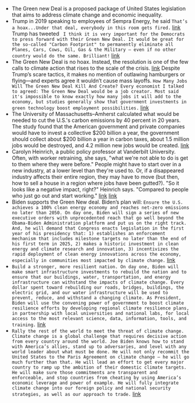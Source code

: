 - The Green new Deal is a proposed package of United States legislation that aims to address climate change and economic inequality.
- Trump in 2019 speaking to employees of Sempra Energy, he said `That’s a hoax...Under that deal, everybody in this room gets fired.` [link](https://boingboing.net/2019/05/14/trump-says-green-new-deal-is.html) Trump has tweeted ` I think it is very important for the Democrats to press forward with their Green New Deal. It would be great for the so-called "Carbon Footprint" to permanently eliminate all Planes, Cars, Cows, Oil, Gas & the Military – even if no other country would do the same. Brilliant!` [link](https://twitter.com/realDonaldTrump/status/1094375749279248385)
- The Green New Deal is no hoax. Instead, the resolution is one of the few calls to climate action that rises to the scale of the crisis. [link](https://www.nrdc.org/experts/aliya-haq/green-new-deal-rises-scale-climate-challenge) Despite Trump’s scare tactics, it makes no mention of outlawing hamburgers or flying—and experts agree it wouldn’t cause mass layoffs. `How Many Jobs Will The Green New Deal Kill And Create? Every economist I talked to agreed: The Green New Deal would be a job creator. Most said it's impossible to know exactly how many jobs it will add to the economy, but studies generally show that government investments in green technology boost employment possibilities.` [link](https://psmag.com/economics/will-the-green-new-deal-work-heres-what-the-research-says)
- The University of Massachusetts­–Amherst calculated what would be needed to cut the U.S.'s carbon emissions by 40 percent in 20 years. The study found that the American government and private companies would have to invest a collective $200 billion a year, the government should collect about $200 billion a year in carbon taxes, about 1.5 million jobs would be destroyed, and 4.2 million new jobs would be created. [link](https://www.peri.umass.edu/publication/item/585-green-growth-a-u-s-program-for-controlling-climate-change-and-expanding-job-opportunities)
- Carolyn Heinrich, a public policy professor at Vanderbilt University. Often, with worker retraining, she says, "what we're not able to do is get to them where they were before." People might have to start over in a new industry, at a lower level than they're used to. Or, if a disappeared industry affects their entire region, they may have to move (but then, how to sell a house in a region where jobs have been gutted?). "So it looks like a negative impact, right?" Heinrich says. "Compared to people who just go out and start working." [link](https://psmag.com/economics/will-the-green-new-deal-work-heres-what-the-research-says) [link](https://peabody.vanderbilt.edu/bio/carolyn-heinrich)
- Biden supports the Green New deal. Biden’s plan will: `Ensure the U.S. achieves a 100% clean energy economy and reaches net-zero emissions no later than 2050. On day one, Biden will sign a series of new executive orders with unprecedented reach that go well beyond the Obama-Biden Administration platform and put us on the right track. And, he will demand that Congress enacts legislation in the first year of his presidency that: 1) establishes an enforcement mechanism that includes milestone targets no later than the end of his first term in 2025, 2) makes a historic investment in clean energy and climate research and innovation, 3) incentivizes the rapid deployment of clean energy innovations across the economy, especially in communities most impacted by climate change.` [link](https://joebiden.com/climate/)
- `Build a stronger, more resilient nation. On day one, Biden will make smart infrastructure investments to rebuild the nation and to ensure that our buildings, water, transportation, and energy infrastructure can withstand the impacts of climate change. Every dollar spent toward rebuilding our roads, bridges, buildings, the electric grid, and our water infrastructure will be used to prevent, reduce, and withstand a changing climate. As President, Biden will use the convening power of government to boost climate resilience efforts by developing regional climate resilience plans, in partnership with local universities and national labs, for local access to the most relevant science, data, information, tools, and training.` [link](https://joebiden.com/climate/)
- `Rally the rest of the world to meet the threat of climate change. Climate change is a global challenge that requires decisive action from every country around the world. Joe Biden knows how to stand with America’s allies, stand up to adversaries, and level with any world leader about what must be done. He will not only recommit the United States to the Paris Agreement on climate change – he will go much further than that. He will lead an effort to get every major country to ramp up the ambition of their domestic climate targets. He will make sure those commitments are transparent and enforceable, and stop countries from cheating by using America’s economic leverage and power of example. He will fully integrate climate change into our foreign policy and national security strategies, as well as our approach to trade.` [link](https://joebiden.com/climate/)